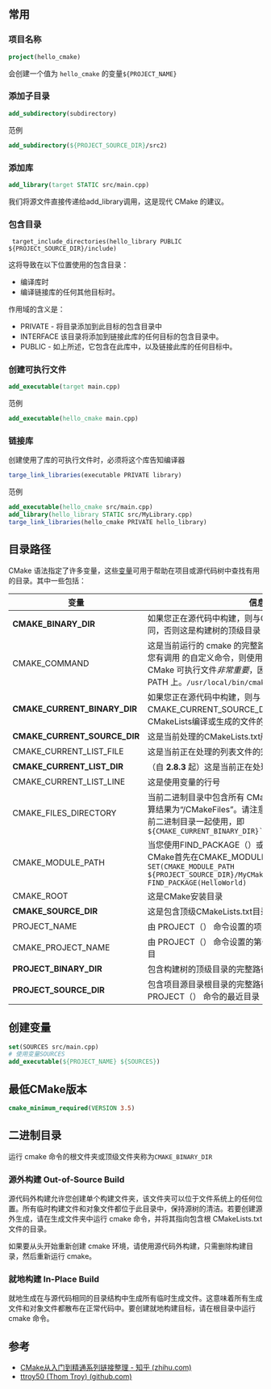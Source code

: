 ## 常用

### 项目名称

``` cmake
project(hello_cmake)
```

会创建一个值为 `hello_cmake` 的变量`${PROJECT_NAME}`

### 添加子目录

``` cmake
add_subdirectory(subdirectory)
```

范例

``` cmake
add_subdirectory(${PROJECT_SOURCE_DIR}/src2)
```

### 添加库

``` cmake
add_library(target STATIC src/main.cpp)
```

我们将源文件直接传递给add_library调用，这是现代 CMake 的建议。

### 包含目录

```
 target_include_directories(hello_library PUBLIC ${PROJECt_SOURCE_DIR}/include)
```

这将导致在以下位置使用的包含目录：

-   编译库时
-   编译链接库的任何其他目标时。

作用域的含义是：

-   PRIVATE - 将目录添加到此目标的包含目录中
-   INTERFACE 该目录将添加到链接此库的任何目标的包含目录中。
-   PUBLIC - 如上所述，它包含在此库中，以及链接此库的任何目标中。

### 创建可执行文件

``` cmake
add_executable(target main.cpp)
```

范例

``` cmake
add_executable(hello_cmake main.cpp)
```

### 链接库

创建使用了库的可执行文件时，必须将这个库告知编译器

``` cmake
targe_link_libraries(executable PRIVATE library)
```

范例

``` cmake
add_executable(hello_cmake src/main.cpp)
add_library(hello_library STATIC src/MyLibrary.cpp)
targe_link_libraries(hello_cmake PRIVATE hello_library)
```

## 目录路径

CMake 语法指定了许多变量，这些[变量](https://gitlab.kitware.com/cmake/community/-/wikis/doc/cmake/Useful-Variables)可用于帮助在项目或源代码树中查找有用的目录。其中一些包括：

| 变量                         | 信息                                                         |
| ---------------------------- | ------------------------------------------------------------ |
| **CMAKE_BINARY_DIR**         | 如果您正在源代码中构建，则与CMAKE_SOURCE_DIR相同，否则这是构建树的顶级目录 |
| CMAKE_COMMAND                | 这是当前运行的 cmake 的完整路径（例如 ）。请注意，如果您有调用 的自定义命令，则使用 CMAKE_COMMAND 作为 CMake 可执行文件*非常重要*，因为 CMake 可能不在系统 PATH 上。`/usr/local/bin/cmake``cmake -E` |
| **CMAKE_CURRENT_BINARY_DIR** | 如果您正在源代码中构建，则与CMAKE_CURRENT_SOURCE_DIR相同，否则这是从当前CMakeLists编译或生成的文件的目录.txt将转到的目录。 |
| **CMAKE_CURRENT_SOURCE_DIR** | 这是当前处理的CMakeLists.txt所在的目录                       |
| CMAKE_CURRENT_LIST_FILE      | 这是当前正在处理的列表文件的完整路径                         |
| **CMAKE_CURRENT_LIST_DIR**   | （自 **2.8.3** 起）这是当前正在处理的列表文件的目录          |
| CMAKE_CURRENT_LIST_LINE      | 这是使用变量的行号                                           |
| CMAKE_FILES_DIRECTORY        | 当前二进制目录中包含所有 CMake 生成文件的目录。通常计算结果为“/CMakeFiles”。请注意目录的前导斜杠。通常与当前二进制目录一起使用，即 `${CMAKE_CURRENT_BINARY_DIR}``${CMAKE_FILES_DIRECTORY}` |
| CMAKE_MODULE_PATH            | 当您使用FIND_PACKAGE（）或INCLUD（）时，告诉CMake首先在CMAKE_MODULE_PATH中列出的目录中搜索`SET(CMAKE_MODULE_PATH ${PROJECT_SOURCE_DIR}/MyCMakeScripts)` `FIND_PACKAGE(HelloWorld)` |
| CMAKE_ROOT                   | 这是CMake安装目录                                            |
| **CMAKE_SOURCE_DIR**         | 这是包含顶级CMakeLists.txt目录的目录，即**顶级源目录**       |
| PROJECT_NAME                 | 由 PROJECT（） 命令设置的项目的名称                          |
| CMAKE_PROJECT_NAME           | 由 PROJECT（） 命令设置的第一个项目的名称，即顶级项目        |
| **PROJECT_BINARY_DIR**       | 包含构建树的顶级目录的完整路径                               |
| **PROJECT_SOURCE_DIR**       | 包含项目源目录根目录的完整路径，即 CMakeLists.txt 包含 PROJECT（） 命令的最近目录 |

## 创建变量

``` cmake
set(SOURCES src/main.cpp)
# 使用变量SOURCES
add_executable(${PROJECT_NAME} ${SOURCES})
```

## 最低CMake版本

``` cmake
cmake_minimum_required(VERSION 3.5)
```

## 二进制目录

运行 cmake 命令的根文件夹或顶级文件夹称为`CMAKE_BINARY_DIR`

### 源外构建 Out-of-Source Build

源代码外构建允许您创建单个构建文件夹，该文件夹可以位于文件系统上的任何位置。所有临时构建文件和对象文件都位于此目录中，保持源树的清洁。若要创建源外生成，请在生成文件夹中运行 cmake 命令，并将其指向包含根 CMakeLists.txt 文件的目录。

如果要从头开始重新创建 cmake 环境，请使用源代码外构建，只需删除构建目录，然后重新运行 cmake。

### 就地构建 In-Place Build

就地生成在与源代码相同的目录结构中生成所有临时生成文件。这意味着所有生成文件和对象文件都散布在正常代码中。要创建就地构建目标，请在根目录中运行 cmake 命令。

## 参考

-   [CMake从入门到精通系列链接整理 - 知乎 (zhihu.com)](https://zhuanlan.zhihu.com/p/393316878)
-   [ttroy50 (Thom Troy) (github.com)](https://github.com/ttroy50)